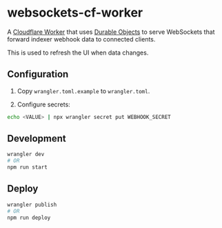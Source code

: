 # websockets-cf-worker

A [Cloudflare Worker](https://workers.cloudflare.com/) that uses [Durable
Objects](https://developers.cloudflare.com/workers/learning/using-durable-objects/)
to serve WebSockets that forward indexer webhook data to connected clients.

This is used to refresh the UI when data changes.

## Configuration

1. Copy `wrangler.toml.example` to `wrangler.toml`.

2. Configure secrets:

```sh
echo <VALUE> | npx wrangler secret put WEBHOOK_SECRET
```

## Development

```sh
wrangler dev
# OR
npm run start
```

## Deploy

```sh
wrangler publish
# OR
npm run deploy
```
